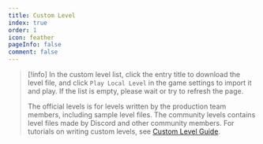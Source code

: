 ```yaml
---
title: Custom Level
index: true
order: 1
icon: feather
pageInfo: false
comment: false
---
```


> [!info]
> In the custom level list, click the entry title to download the level file, and click `Play Local Level` in the game settings to import it and play. If the list is empty, please wait or try to refresh the page.
>
> The official levels is for levels written by the production team members, including sample level files. The community levels contains level files made by Discord and other community members.
> For tutorials on writing custom levels, see [Custom Level Guide](/guide/level/).

<Catalog />
